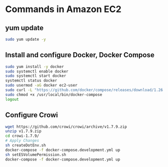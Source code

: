 # Commands in Amazon EC2
## yum update
```bash
sudo yum update -y
```

## Install and configure Docker, Docker Compose
```bash
sudo yum install -y docker
sudo systemctl enable docker
sudo systemctl start docker
systemctl status docker
sudo usermod -aG docker ec2-user
sudo curl -L "https://github.com/docker/compose/releases/download/1.26.0/docker-compose-$(uname -s)-$(uname -m)" -o /usr/local/bin/docker-compose
sudo chmod +x /usr/local/bin/docker-compose
logout
```

## Configure Crowi
```bash
wget https://github.com/crowi/crowi/archive/v1.7.9.zip
unzip v1.7.9.zip
cd crowi-1.7.9/
# Apply Changes
sh createDotEnv.sh
docker-compose -f docker-compose.development.yml up
sh setESVolumePermission.sh
docker-compose -f docker-compose.development.yml up
```
